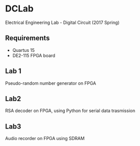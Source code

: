 # DCLab
Electrical Engineering Lab - Digital Circuit (2017 Spring)

## Requirements
* Quartus 15
* DE2-115 FPGA board

## Lab 1
Pseudo-random number generator on FPGA

## Lab2
RSA decoder on FPGA, using Python for serial data trasmission

## Lab3
Audio recorder on FPGA using SDRAM

